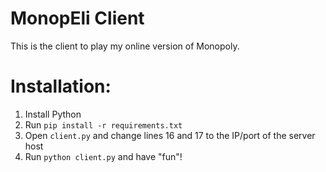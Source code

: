 # MonopEli Client

This is the client to play my online version of Monopoly.

# Installation:

1. Install Python
2. Run `pip install -r requirements.txt`
3. Open `client.py` and change lines 16 and 17 to the IP/port of the server host
3. Run `python client.py`  and have "fun"! 